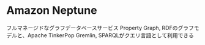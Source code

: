 # Amazon Neptune
  フルマネージドなグラフデータベースサービス
  Property Graph, RDFのグラフモデルと、Apache TinkerPop Gremlin, SPARQLがクエリ言語として利用できる